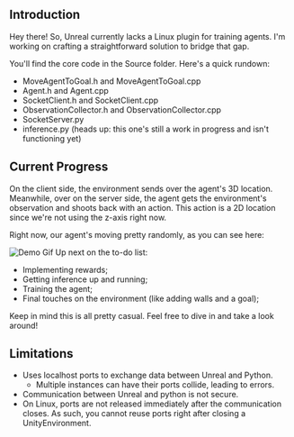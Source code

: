 ## Introduction
Hey there! So, Unreal currently lacks a Linux plugin for training agents. I'm working on crafting a straightforward solution to bridge that gap.

You'll find the core code in the Source folder. Here's a quick rundown:

- MoveAgentToGoal.h and MoveAgentToGoal.cpp
- Agent.h and Agent.cpp
- SocketClient.h and SocketClient.cpp
- ObservationCollector.h and ObservationCollector.cpp
- SocketServer.py
- inference.py (heads up: this one's still a work in progress and isn't functioning yet)

## Current Progress
On the client side, the environment sends over the agent's 3D location. Meanwhile, over on the server side, the agent gets the environment's observation and shoots back with an action. This action is a 2D location since we're not using the z-axis right now.

Right now, our agent's moving pretty randomly, as you can see here:

![Demo Gif](demo.gif)
Up next on the to-do list:

- Implementing rewards;
- Getting inference up and running;
- Training the agent;
- Final touches on the environment (like adding walls and a goal);

Keep in mind this is all pretty casual. Feel free to dive in and take a look around!

## Limitations
- Uses localhost ports to exchange data between Unreal and Python.
    - Multiple instances can have their ports collide, leading to errors.
- Communication between Unreal and python is not secure.
- On Linux, ports are not released immediately after the communication closes. As such, you cannot reuse ports right after closing a UnityEnvironment.
